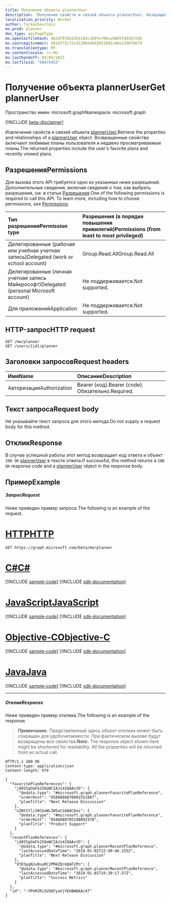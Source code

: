 ```yaml
---
title: Получение объекта plannerUser
description: 'Получение свойств и связей объекта plannerUser. Возвращенные свойства включают любимые планы пользователя и недавно просматриваемые планы. '
localization_priority: Normal
author: TarkanSevilmis
ms.prod: planner
doc_type: apiPageType
ms.openlocfilehash: 4b2d797b62d5418dc3b07e700ca9805fdd3072db
ms.sourcegitcommit: d014f72cf2cd130bedb02651092c0be12967b679
ms.translationtype: MT
ms.contentlocale: ru-RU
ms.lasthandoff: 03/05/2021
ms.locfileid: "50475452"
---
```

# <a name="get-planneruser"></a><span data-ttu-id="7f0ec-104">Получение объекта plannerUser</span><span class="sxs-lookup"><span data-stu-id="7f0ec-104">Get plannerUser</span></span>

<span data-ttu-id="7f0ec-105">Пространство имен: microsoft.graph</span><span class="sxs-lookup"><span data-stu-id="7f0ec-105">Namespace: microsoft.graph</span></span>

[!INCLUDE [beta-disclaimer](../../includes/beta-disclaimer.md)]

<span data-ttu-id="7f0ec-106">Извлечение свойств и связей объекта [plannerUser.](../resources/planneruser.md)</span><span class="sxs-lookup"><span data-stu-id="7f0ec-106">Retrieve the properties and relationships of a [plannerUser](../resources/planneruser.md) object.</span></span> <span data-ttu-id="7f0ec-107">Возвращенные свойства включают любимые планы пользователя и недавно просматриваемые планы.</span><span class="sxs-lookup"><span data-stu-id="7f0ec-107">The returned properties include the user's favorite plans and recently viewed plans.</span></span> 
## <a name="permissions"></a><span data-ttu-id="7f0ec-108">Разрешения</span><span class="sxs-lookup"><span data-stu-id="7f0ec-108">Permissions</span></span>
<span data-ttu-id="7f0ec-p103">Для вызова этого API требуется одно из указанных ниже разрешений. Дополнительные сведения, включая сведения о том, как выбрать разрешения, см. в статье [Разрешения](/graph/permissions-reference).</span><span class="sxs-lookup"><span data-stu-id="7f0ec-p103">One of the following permissions is required to call this API. To learn more, including how to choose permissions, see [Permissions](/graph/permissions-reference).</span></span>

|<span data-ttu-id="7f0ec-111">Тип разрешения</span><span class="sxs-lookup"><span data-stu-id="7f0ec-111">Permission type</span></span>      | <span data-ttu-id="7f0ec-112">Разрешения (в порядке повышения привилегий)</span><span class="sxs-lookup"><span data-stu-id="7f0ec-112">Permissions (from least to most privileged)</span></span>              |
|:--------------------|:---------------------------------------------------------|
|<span data-ttu-id="7f0ec-113">Делегированные (рабочая или учебная учетная запись)</span><span class="sxs-lookup"><span data-stu-id="7f0ec-113">Delegated (work or school account)</span></span> | <span data-ttu-id="7f0ec-114">Group.Read.All</span><span class="sxs-lookup"><span data-stu-id="7f0ec-114">Group.Read.All</span></span>    |
|<span data-ttu-id="7f0ec-115">Делегированные (личная учетная запись Майкрософт)</span><span class="sxs-lookup"><span data-stu-id="7f0ec-115">Delegated (personal Microsoft account)</span></span> | <span data-ttu-id="7f0ec-116">Не поддерживается.</span><span class="sxs-lookup"><span data-stu-id="7f0ec-116">Not supported.</span></span>    |
|<span data-ttu-id="7f0ec-117">Для приложений</span><span class="sxs-lookup"><span data-stu-id="7f0ec-117">Application</span></span> | <span data-ttu-id="7f0ec-118">Не поддерживается.</span><span class="sxs-lookup"><span data-stu-id="7f0ec-118">Not supported.</span></span> |

## <a name="http-request"></a><span data-ttu-id="7f0ec-119">HTTP-запрос</span><span class="sxs-lookup"><span data-stu-id="7f0ec-119">HTTP request</span></span>
<!-- { "blockType": "ignored" } -->
```http
GET /me/planner
GET /users/{id}/planner
```

## <a name="request-headers"></a><span data-ttu-id="7f0ec-120">Заголовки запросов</span><span class="sxs-lookup"><span data-stu-id="7f0ec-120">Request headers</span></span>
| <span data-ttu-id="7f0ec-121">Имя</span><span class="sxs-lookup"><span data-stu-id="7f0ec-121">Name</span></span>      |<span data-ttu-id="7f0ec-122">Описание</span><span class="sxs-lookup"><span data-stu-id="7f0ec-122">Description</span></span>|
|:----------|:----------|
| <span data-ttu-id="7f0ec-123">Авторизация</span><span class="sxs-lookup"><span data-stu-id="7f0ec-123">Authorization</span></span>  | <span data-ttu-id="7f0ec-124">Bearer {код}.</span><span class="sxs-lookup"><span data-stu-id="7f0ec-124">Bearer {code}.</span></span> <span data-ttu-id="7f0ec-125">Обязательно.</span><span class="sxs-lookup"><span data-stu-id="7f0ec-125">Required.</span></span>|

## <a name="request-body"></a><span data-ttu-id="7f0ec-126">Текст запроса</span><span class="sxs-lookup"><span data-stu-id="7f0ec-126">Request body</span></span>
<span data-ttu-id="7f0ec-127">Не указывайте текст запроса для этого метода.</span><span class="sxs-lookup"><span data-stu-id="7f0ec-127">Do not supply a request body for this method.</span></span>
## <a name="response"></a><span data-ttu-id="7f0ec-128">Отклик</span><span class="sxs-lookup"><span data-stu-id="7f0ec-128">Response</span></span>
<span data-ttu-id="7f0ec-129">В случае успешной работы этот метод возвращает код ответа и объект `200 OK` [plannerUser](../resources/planneruser.md) в тексте ответа.</span><span class="sxs-lookup"><span data-stu-id="7f0ec-129">If successful, this method returns a `200 OK` response code and a [plannerUser](../resources/planneruser.md) object in the response body.</span></span>
## <a name="example"></a><span data-ttu-id="7f0ec-130">Пример</span><span class="sxs-lookup"><span data-stu-id="7f0ec-130">Example</span></span>
##### <a name="request"></a><span data-ttu-id="7f0ec-131">Запрос</span><span class="sxs-lookup"><span data-stu-id="7f0ec-131">Request</span></span>
<span data-ttu-id="7f0ec-132">Ниже приведен пример запроса.</span><span class="sxs-lookup"><span data-stu-id="7f0ec-132">The following is an example of the request.</span></span>

# <a name="http"></a>[<span data-ttu-id="7f0ec-133">HTTP</span><span class="sxs-lookup"><span data-stu-id="7f0ec-133">HTTP</span></span>](#tab/http)
<!-- {
  "blockType": "request",
  "name": "get_planneruser"
}-->
```msgraph-interactive
GET https://graph.microsoft.com/beta/me/planner
```
# <a name="c"></a>[<span data-ttu-id="7f0ec-134">C#</span><span class="sxs-lookup"><span data-stu-id="7f0ec-134">C#</span></span>](#tab/csharp)
[!INCLUDE [sample-code](../includes/snippets/csharp/get-planneruser-csharp-snippets.md)]
[!INCLUDE [sdk-documentation](../includes/snippets/snippets-sdk-documentation-link.md)]

# <a name="javascript"></a>[<span data-ttu-id="7f0ec-135">JavaScript</span><span class="sxs-lookup"><span data-stu-id="7f0ec-135">JavaScript</span></span>](#tab/javascript)
[!INCLUDE [sample-code](../includes/snippets/javascript/get-planneruser-javascript-snippets.md)]
[!INCLUDE [sdk-documentation](../includes/snippets/snippets-sdk-documentation-link.md)]

# <a name="objective-c"></a>[<span data-ttu-id="7f0ec-136">Objective-C</span><span class="sxs-lookup"><span data-stu-id="7f0ec-136">Objective-C</span></span>](#tab/objc)
[!INCLUDE [sample-code](../includes/snippets/objc/get-planneruser-objc-snippets.md)]
[!INCLUDE [sdk-documentation](../includes/snippets/snippets-sdk-documentation-link.md)]

# <a name="java"></a>[<span data-ttu-id="7f0ec-137">Java</span><span class="sxs-lookup"><span data-stu-id="7f0ec-137">Java</span></span>](#tab/java)
[!INCLUDE [sample-code](../includes/snippets/java/get-planneruser-java-snippets.md)]
[!INCLUDE [sdk-documentation](../includes/snippets/snippets-sdk-documentation-link.md)]

---

##### <a name="response"></a><span data-ttu-id="7f0ec-138">Отклик</span><span class="sxs-lookup"><span data-stu-id="7f0ec-138">Response</span></span>
<span data-ttu-id="7f0ec-139">Ниже приведен пример отклика.</span><span class="sxs-lookup"><span data-stu-id="7f0ec-139">The following is an example of the response.</span></span> 

><span data-ttu-id="7f0ec-p105">**Примечание.** Представленный здесь объект отклика может быть сокращен для удобочитаемости. При фактическом вызове будут возвращены все свойства.</span><span class="sxs-lookup"><span data-stu-id="7f0ec-p105">**Note:** The response object shown here might be shortened for readability. All the properties will be returned from an actual call.</span></span>

<!-- {
  "blockType": "response",
  "truncated": true,
  "@odata.type": "microsoft.graph.plannerUser"
} -->
```http
HTTP/1.1 200 OK
Content-type: application/json
Content-length: 979

{
  "favoritePlanReferences": {
    "jd8S5gOaFk2S8aWCIAJz42QAAxtD": {
      "@odata.type": "#microsoft.graph.plannerFavoritePlanReference",
      "orderHint": "8586866870001551087",
      "planTitle": "Next Release Discussion"
    },
    "uZWtCtli30CGoWLIWSat1mQAC0ai": {
      "@odata.type": "#microsoft.graph.plannerFavoritePlanReference",
      "orderHint": "8586888705198093378",
      "planTitle": "Product Support"
    }
  },
  "recentPlanReferences": {
    "jd8S5gOaFk2S8aWCIAJz42QAAxtD": {
      "@odata.type": "#microsoft.graph.plannerRecentPlanReference",
      "lastAccessedDateTime": "2018-01-02T22:49:46.155Z",
      "planTitle": "Next Release Discussion"
    },
    "XYE5pqNJu0uuRC2PM4ZQrmQAF2Pn": {
      "@odata.type": "#microsoft.graph.plannerRecentPlanReference",
      "lastAccessedDateTime": "2018-01-01T19:39:17.57Z",
      "planTitle": "Success Metrics"
    }
  },
  "id": "-YPnMJRiIUSKFyaVjYEkBWQAAc47"
}
```

<!-- uuid: 8fcb5dbc-d5aa-4681-8e31-b001d5168d79
2015-10-25 14:57:30 UTC -->
<!--
{
  "type": "#page.annotation",
  "description": "Get plannerUser",
  "keywords": "",
  "section": "documentation",
  "tocPath": "",
  "suppressions": []
}
-->


